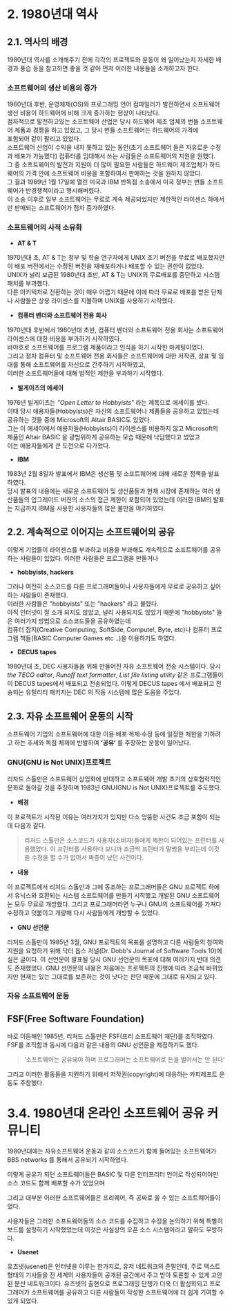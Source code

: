 # 2. 1980년대 역사

## 2.1. 역사의 배경 

1980년대 역사를 소개해주기 전에 각각의 프로젝트와 운동이 왜 일어났는지 자세한 배경과 풍습 등을 참고하면 좋을 것 같아 먼저 이러한 내용들을 소개하고자 한다.

### 소프트웨어의 생산 비용의 증가

1960년대 후반, 운영체제(OS)와 프로그래밍 언어 컴파일러가 발전하면서 소프트웨어 생산 비용이 하드웨어에 비해 크게 증가하는 현상이 나타났다.<br>
점차적으로 발전하고있는 소프트웨어 산업은 당시 하드웨어 제조 업체의 번들 소프트웨어 제품과 경쟁을 하고 있었고, 그 당시 번들 소프트웨어는 하드웨어의 가격에<br>
포함되어 같이 팔리고 있었다.<br>
소프트웨어 산업이 수익을 내지 못하고 있는 동안(초기 소프트웨어 들은 자유로운 수정과 배포가 가능했다) 컴퓨터를 임대해서 쓰는 사람들은 소프트웨어의 지원을 원했다. <br>
그 중 소프트웨어의 발전과 지원이 더 많이 필요한 사람들은 하드웨어 제조업체가 하드웨어의 가격 안에 소프트웨어 비용을 포함하여서 판매하는 것을 원하지 않았다.<br>
그 결과 1969년 1월 17일에 열린 미국과 IBM 반독점 소송에서 미국 정부는 번들 소프트웨어가 반경쟁적이라고 명시해버렸다.<br>
이 소송 이후로 일부 소프트웨어는 무료로 계속 제공되었지만 제한적인 라이센스 하에서만 판매되는 소프트웨어가 점차 증가하였다.<br> 


### 소프트웨어의 사적 소유화

* __AT & T__ 

1970년대 초, AT & T는 정부 및 학술 연구자에게 UNIX 초기 버전을 무료로 배포했지만 이 배포 버전에서는 수정된 버전을 재배포하거나 배포할 수 있는 권한이 없었다.<br> 
UNIX가 널리 보급된 1980년대 초반, AT & T는 UNIX의 무료배포를 중단하고 시스템 패치를 부과했다.<br> 
다른 아키텍처로 전환하는 것이 매우 어렵기 때문에 이에 따라 무료로 배포를 받은 단체나 사람들은 상용 라이센스를 지불하며 UNIX를 사용하기 시작했다.<br> 

* __컴퓨터 벤더와 소프트웨어 전용 회사__ 

1970년대 후반에서 1980년대 초반, 컴퓨터 벤더와 소프트웨어 전용 회사는 소프트웨어 라이센스에 대한 비용을 부과하기 시작하였다.<br> 
바야흐로 소프트웨어를 프로그램 제품이라고 인식을 하기 시작한 마케팅이었다.<br>
그리고 점차 컴퓨터 및 소프트웨어 전용 회사들은 소프트웨어에 대한 저작권, 상표 및 임대를 통해 소프트웨어를 자신으로 간주하기 시작하였고,<br> 
이러한 소프트웨어들에 대해 법적인 제한을 부과하기 시작했다.<br> 

*  __빌게이츠의 에세이__ 

1976년 빌게이츠는 _"Open Letter to Hobbyists"_ 라는 제목으로 에세이를 썼다.<br>
이때 당시 애용자들(Hobbyists)은 자신의 소프트웨어나 제품들을 공유하고 있었는데 공유하는 것들 중에 Microsoft의 Altair BASIC도 있었다.<br>
그는 이 에세이에서 애용자들(Hobbyists)이 라이센스를 비용하지 않고 Microsoft의 제품인 Altair BASIC 을 광범위하게 공유하는 모습 때문에 낙담했다고 썼었고<br>
이는 애용자들에게 큰 도전으로 다가왔다.<br> 

* __IBM__ 

1983년 2월 8일자 발표에서 IBM은 생산품 및 소프트웨어에 대해 새로운 정책을 발표하였다.<br>
당시 발표의 내용에는 새로운 소프트웨어 및 생산품들과 현재 시장에 존재하는 여러 생산품들의 업그레이드 버전의 소스의 접근 제한이 포함되어 있었는데 
이러한 IBM의 발표는 지금까지 IBM을 사용한 사용자들의 많은 불만을 야기하였다. <br>


## 2.2. 계속적으로 이어지는 소프트웨어의 공유

이렇게 기업들이 라이센스를 부과하고 비용을 부과해도 계속적으로 소프트웨어를 공유하는 사람들이 있었다.
이러한 사람들은 프로그램을 만들거나 

* __hobbyists, hackers__

그러나 여전히 소스코드를 다른 프로그래머들이나 사용자들에게 무료로 공유하고 싶어하는 사람들이 존재했다. <br>
이러한 사람들은 "hobbyists" 또는 "hackers" 라고 불렸다.<br> 
아직 인터넷이 잘 소개 되지도 않았고, 널리 사용되지도 않았기 때문에 "hobbyists" 들은 여러가지 방법으로 소스코드들을 공유하였는데 <br>
컴퓨터 잡지(Creative Computing, SoftSide, Compute!, Byte, etc)나 컴퓨터 프로그램 책들(BASIC Computer Games etc ..)을 이용하기도 하였다.<br>

* __DECUS tapes__

1980년대 초, DEC 사용자들을 위해 만들어진 자유 소프트웨어 전송 시스템이다.
당시 _the TECO editor_, _Runoff text formatter_, _List file listing utility_ 같은 프로그램들이 이 DECUS tapes에서 배포되고 전송되었다.
이렇게 DECUS tapes 에서 배포되고 전송되는 유틸리티 패키지는 DEC 의 작동 시스템에 많은 도움을 주었다.


## 2.3. 자유 소프트웨어 운동의 시작

소프트웨어 기업의 소프트웨어에 대한 이용·배포·복제·수정 등에 일정한 제한을 가하려고 하는 추세와 독점 체제에 반발하여 __‘공유’__ 를 주장하는 운동이 일어났다.<br>

### GNU(GNU is Not UNIX)프로젝트

리차드 스톨만은 소프트웨어 상업화에 반대하고 소프트웨어 개발 초기의 상호협력적인 문화로 돌아갈 것을 주장하며 1983년 GNU(GNU is Not UNIX)프로젝트를 주도했다. <br>

* __배경__

이 프로젝트가 시작된 이유는 여러가지가 있지만 다소 엉뚱한 사건도 조금 포함이 되는데 다음과 같다.<br>

> 리처드 스톨만은 소스코드가 사용자(소비자)들에게 제한이 되어있는 프린터를 사용했었다.
이 프린터를 사용하다 보니까 조금씩 프린터가 말썽을 부리는데 이것을 수정을 할 수가 없어서 짜증이 났던 사건이다. 

* __내용__

이 프로젝트에서 리처드 스톨만과 그에 동조하는 프로그래머들은 GNU 프로젝트 하에서 유닉스와 호환되는 시스템 소프트웨어를 만들기 시작했고 개발된 GNU 소프트웨어는 모두 무료로 개방했다.
그리고 프로그래머라면 누구나 GNU의 소프트웨어를 가져다 수정하고 덧붙이고 개량해 다시 사람들에게 개방할 수 있었다.<br>

* __GNU 선언문__

리처드 스톨만이 1985년 3월, GNU 프로젝트의 목표를 설명하고 다른 사람들의 참여와 지원을 요청하기 위해 닥터 돕스 저널(Dr. Dobb's Journal of Software Tools 10)에 실은 글이다. 
이 선언문이 발표될 당시 GNU 선언문의 목표에 대해 여러가지 반대 의견도 존재했었다.
GNU 선언문의 내용은 처음에는 프로젝트의 진행에 따라 조금씩 바뀌었지만 현재는 있는 그대로를 보존하는 것이 낫다는 판단 때문에 그대로 유지되고 있다.

### 자유 소프트웨어 운동 


## FSF(Free Software Foundation)

바로 이듬해인 1985년, 리처드 스톨만은 FSF(프리 소프트웨어 재단)를 조직하였다. <br>
FSF를 조직함과 동시에 다음과 같은 내용의 GNU 선언문을 제정하기도 했다. <br>

> ‘소프트웨어는 공유돼야 하며 프로그래머는 소프트웨어로 돈을 벌어서는 안 된다’

그리고 이러한 활동들을 지원하기 위해서 저작권(copyright)에 대응하는 카피레프트 운동도 주창했다. <br>

# 3.4. 1980년대 온라인 소프트웨어 공유 커뮤니티 

1980년대에는 자유소프트웨어 운동과 같이 소스코드가 함께 들어있는 소프트웨어가  BBS networks 를 통해서 공유되기 시작하였다. <br>

이렇게 공유가 되던 소프트웨어들은 BASIC 및 다른 인터프리터 언어로 작성되어야만 소스 코드도 함께 배포할 수가 있었으며 <br>

그리고 대부분 이러한 소프트웨어들은 프리웨어, 즉 공짜로 쓸 수 있는 소프트웨어들이었다. <br>

사용자들은 그러한 소프트웨어들의 소스 코드를 수집하고 수정을 논의하기 위해 특별히 보드를 설정하기 시작했었는데 이것은 사실상의 오픈 소스 시스템이라고 말하도 무방하다.<br>

* __Usenet__ 

유즈넷(usenet)은 인터넷을 이루는 한가지로, 유저 네트워크의 준말인데, 주로 텍스트 형태의 기사들을 전 세계의 사용자들이 공개된 공간에서 주고 받아 토론할 수 있게 고안된 분산 네트워크이다.
유즈넷의 출현으로 프로그래밍 단쳉가 더욱 더 활성화되고 프로그래머가 소프트웨어를 공유하고 다른 사람들이 작성한 소프트웨어에 더 쉽게 기여할 수있게 되었다.